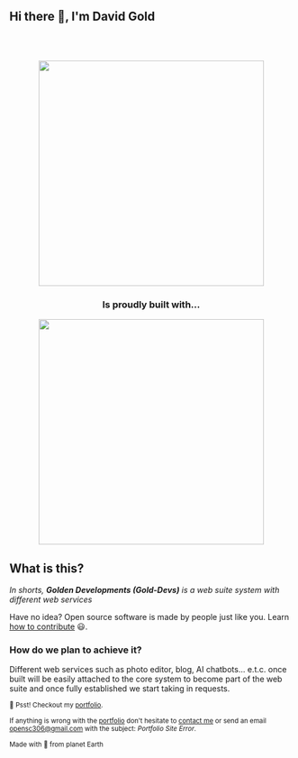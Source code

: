 ## Hi there 👋, I'm David Gold

<!-- <p align="center"> ![Golden Developments](https://raw.githubusercontent.com/Gold-Devs/.github/main/Gold%20Devs%20Logo.png) </p> -->

<br />
<br />

<p align="center">
    <a href="https://github.com/Gold-Devs" target="_blank">
        <img src="https://raw.githubusercontent.com/Gold-Devs/.github/main/svg/GD_021628.svg"
             width="400" />
    </a>
</p>

<h3 align="center">Is proudly built with&hellip; </h3>

<p align="center">
    <a href="https://laravel.com" target="_blank">
        <img src="https://raw.githubusercontent.com/laravel/art/master/logo-lockup/5%20SVG/2%20CMYK/1%20Full%20Color/laravel-logolockup-cmyk-red.svg"
             width="400" />
    </a>
</p>

## What is this?

_In shorts, <b>Golden Developments (Gold-Devs)</b> is a web suite system with different web services_

Have no idea? Open source software is made by people just like you. Learn [how to contribute](https://opensource.guide/) :smiley:.

### How do we plan to achieve it?

Different web services such as photo editor, blog, AI chatbots... e.t.c. once built will be easily attached to the core system to become part of the web suite and once fully established we start taking in requests.

<!--

**Here are some ideas to get you started:**

🙋‍♀️ A short introduction - what is your organization all about?
🌈 Contribution guidelines - how can the community get involved?
👩‍💻 Useful resources - where can the community find your docs? Is there anything else the community should know?
🍿 Fun facts - what does your team eat for breakfast?
🧙 Remember, you can do mighty things with the power of [Markdown](https://docs.github.com/github/writing-on-github/getting-started-with-writing-and-formatting-on-github/basic-writing-and-formatting-syntax)
-->

<sub>🤫 Psst! Checkout my [portfolio](http://golddevs.zya.me).</sub>

<sub>If anything is wrong with the [portfolio](http://golddevs.zya.me) don't hesitate to [contact me](http://golddevs.zya.me/contactme) or send an email opensc306@gmail.com with the subject: *Portfolio Site Error*.</sub>

<sub>Made with :blue_heart: from planet Earth</sub>
